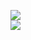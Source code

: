 [![](https://img.shields.io/badge/Made%20With-Github%20Spray-lightgrey.svg?style=for-the-badge&logo=github)](https://github.com/Annihil/github-spray#24163)  
[![](https://i.imgur.com/2DrTn0Z.gif)](https://github.com/Annihil/github-spray)